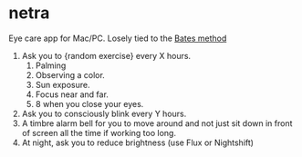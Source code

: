 # netra

Eye care app for Mac/PC. Losely tied to the [Bates method](https://en.wikipedia.org/wiki/Bates_method)

1. Ask you to {random exercise} every X hours.
    1. Palming
    2. Observing a color.
    3. Sun exposure.
    4. Focus near and far. 
    5. 8 when you close your eyes.
2. Ask you to consciously blink every Y hours.
3. A timbre alarm bell for you to move around and not just sit down in front of screen all the time if working too long.
4. At night, ask you to reduce brightness (use Flux or Nightshift)
